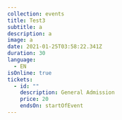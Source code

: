 ```yaml
---
collection: events
title: Test3
subtitle: a
description: a
image: a
date: 2021-01-25T03:58:22.341Z
duration: 30
language:
  - EN
isOnline: true
tickets:
  - id: ""
    description: General Admission
    price: 20
    endsOn: startOfEvent
---
```

